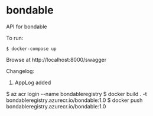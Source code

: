 # bondable

API for bondable

To run:

```
$ docker-compose up
```

Browse at http://localhost:8000/swagger

Changelog:
1. AppLog added

$ az acr login --name bondableregistry
$ docker build . -t bondableregistry.azurecr.io/bondable:1.0
$ docker push bondableregistry.azurecr.io/bondable:1.0